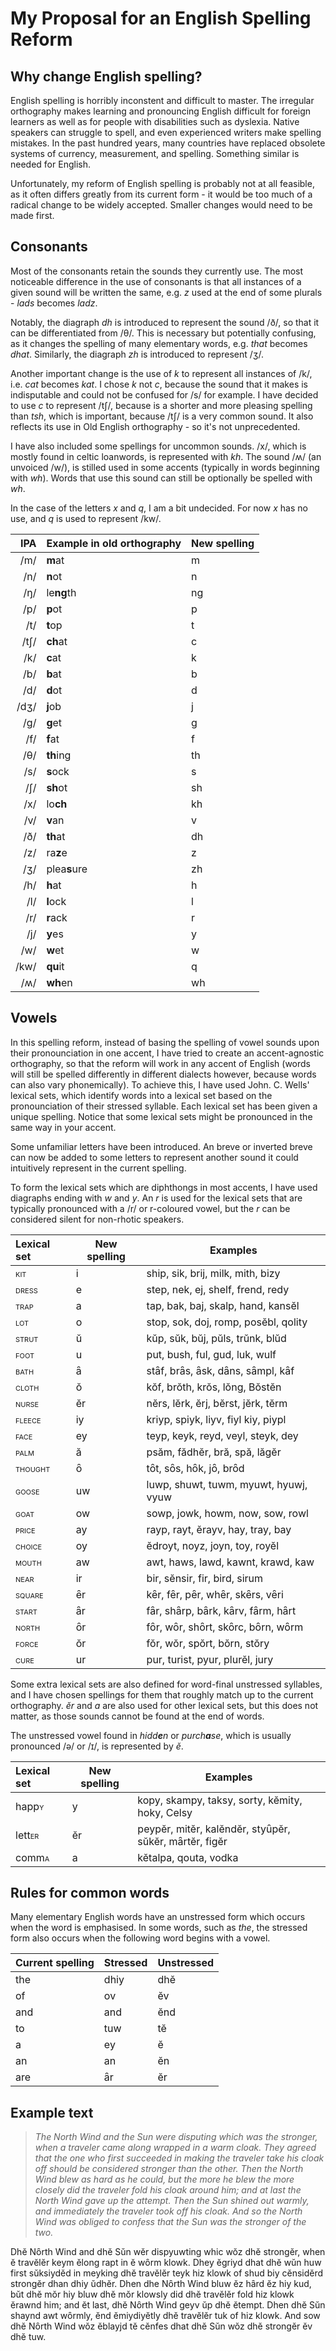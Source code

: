 <title>English Spelling Reform Proposal</title>

# My Proposal for an English Spelling Reform

## Why change English spelling?
English spelling is horribly inconstent and difficult to master. The irregular orthography makes learning and pronouncing English difficult for foreign learners as well as for people with disabilities such as dyslexia. Native speakers can struggle to spell, and even experienced writers make spelling mistakes. In the past hundred years, many countries have replaced obsolete systems of currency, measurement, and spelling. Something similar is needed for English. 

Unfortunately, my reform of English spelling is probably not at all feasible, as it often differs greatly from its current form - it would be too much of a radical change to be widely accepted. Smaller changes would need to be made first.

## Consonants
Most of the consonants retain the sounds they currently use. The most noticeable difference in the use of consonants is that all instances of a given sound will be written the same, e.g. *z* used at the end of some plurals - *lads* becomes *ladz*.

Notably, the diagraph *dh* is introduced to represent the sound /ð/, so that it can be differentiated from /θ/. This is necessary but potentially confusing, as it changes the spelling of many elementary words, e.g. *that* becomes *dhat*. Similarly, the diagraph *zh* is introduced to represent /ʒ/.

Another important change is the use of *k* to represent all instances of /k/, i.e. *cat* becomes *kat*. I chose *k* not *c*, because the sound that it makes is indisputable and could not be confused for /s/ for example. I have decided to use *c* to represent /tʃ/, because is a shorter and more pleasing spelling than *tsh*, which is important, because /tʃ/ is a very common sound. It also reflects its use in Old English orthography - so it's not unprecedented. 

I have also included some spellings for uncommon sounds. /x/, which is mostly found in celtic loanwords, is represented with *kh*. The sound /ʍ/ (an unvoiced /w/), is stilled used in some accents (typically in words beginning with *wh*). Words that use this sound can still be optionally be spelled with *wh*.

In the case of the letters *x* and *q*, I am a bit undecided. For now *x* has no use, and *q* is used to represent /kw/.

IPA | Example in old orthography | New spelling
--:|---|---
/m/ | **m**at | m
/n/ | **n**ot | n
/ŋ/ | le**ng**th | ng
/p/ | **p**ot | p
/t/ | **t**op | t
/tʃ/ | **ch**at | c
/k/ | **c**at | k
/b/ | **b**at | b
/d/ | **d**ot | d
/dʒ/ | **j**ob | j
/ɡ/ | **g**et | g
/f/ | **f**at | f
/θ/ | **th**ing | th
/s/ | **s**ock | s
/ʃ/ | **sh**ot | sh
/x/ | lo**ch** | kh
/v/ | **v**an | v
/ð/ | **th**at | dh
/z/ | ra**z**e | z
/ʒ/ | plea**s**ure | zh
/h/ | **h**at | h
/l/ | **l**ock | l
/r/ | **r**ack | r
/j/ | **y**es | y
/w/ | **w**et | w
/kw/ | **qu**it | q
/ʍ/ | **wh**en | wh

## Vowels
In this spelling reform, instead of basing the spelling of vowel sounds upon their pronounciation in one accent, I have tried to create an accent-agnostic orthography, so that the reform will work in any accent of English (words will still be spelled differently in different dialects however, because words can also vary phonemically). To achieve this, I have used John. C. Wells' lexical sets, which identify words into a lexical set based on the pronounciation of their stressed syllable. Each lexical set has been given a unique spelling. Notice that some lexical sets might be pronounced in the same way in your accent.

Some unfamiliar letters have been introduced. An breve or inverted breve can now be added to some letters to represent another sound it could intuitively represent in the current spelling.  

To form the lexical sets which are diphthongs in most accents, I have used diagraphs ending with *w* and *y*. An *r* is used for the lexical sets that are typically pronounced with a /r/ or r-coloured vowel, but the *r* can be considered silent for non-rhotic speakers.

Lexical set | New spelling | Examples 
:--|---|---
<span style="font-variant:small-caps;">kit</span> | i | ship, sik, brij, milk, mith, bizy
<span style="font-variant:small-caps;">dress</span> | e | step, nek, ej, shelf, frend, redy
<span style="font-variant:small-caps;">trap</span> | a | tap, bak, baj, skalp, hand, kansĕl
<span style="font-variant:small-caps;">lot</span> | o | stop, sok, doj, romp, posĕbl, qolity
<span style="font-variant:small-caps;">strut</span> | ŭ | kŭp, sŭk, bŭj, pŭls, trŭnk, blŭd
<span style="font-variant:small-caps;">foot</span> | u | put, bush, ful, gud, luk, wulf 
<span style="font-variant:small-caps;">bath</span> | ȃ | stȃf, brȃs, ȃsk, dȃns, sȃmpl, kȃf
<span style="font-variant:small-caps;">cloth</span> | ŏ | kŏf, brŏth, krŏs, lŏng, Bŏstĕn
<span style="font-variant:small-caps;">nurse</span> | ĕr | nĕrs, lĕrk, ĕrj, bĕrst, jĕrk, tĕrm
<span style="font-variant:small-caps;">fleece</span> | iy | kriyp, spiyk, liyv, fiyl kiy, piypl
<span style="font-variant:small-caps;">face</span> | ey | teyp, keyk, reyd, veyl, steyk, dey 
<span style="font-variant:small-caps;">palm</span> | ă | psăm, fădhĕr, bră, spă, lăgĕr
<span style="font-variant:small-caps;">thought</span> | ȏ | tȏt, sȏs, hȏk, jȏ, brȏd
<span style="font-variant:small-caps;">goose</span> | uw | luwp, shuwt, tuwm, myuwt, hyuwj, vyuw
<span style="font-variant:small-caps;">goat</span> | ow | sowp, jowk, howm, now, sow, rowl
<span style="font-variant:small-caps;">price</span> | ay | rayp, rayt, ĕrayv, hay, tray, bay
<span style="font-variant:small-caps;">choice</span> | oy | ĕdroyt, noyz, joyn, toy, royĕl
<span style="font-variant:small-caps;">mouth</span> | aw | awt, haws, lawd, kawnt, krawd, kaw 
<span style="font-variant:small-caps;">near</span> | ir | bir, sĕnsir, fir, bird, sirum
<span style="font-variant:small-caps;">square</span> | ȇr | kȇr, fȇr, pȇr, whȇr, skȇrs, vȇri
<span style="font-variant:small-caps;">start</span> | ȃr | fȃr, shȃrp, bȃrk, kȃrv, fȃrm, hȃrt
<span style="font-variant:small-caps;">north</span> | ȏr | fȏr, wȏr, shȏrt, skȏrc, bȏrn, wȏrm
<span style="font-variant:small-caps;">force</span> | ŏr | fŏr, wŏr, spŏrt, bŏrn, stŏry
<span style="font-variant:small-caps;">cure</span> | ur | pur, turist, pyur, plurĕl, jury

Some extra lexical sets are also defined for word-final unstressed syllables, and I have chosen spellings for them that roughly match up to the current orthography. *ĕr* and *a* are also used for other lexical sets, but this does not matter, as those sounds cannot be found at the end of words.

The unstressed vowel found in *hidd**e**n* or *purch**a**se*, which is usually pronounced /ə/ or /ɪ/, is represented by *ĕ*.

Lexical set | New spelling | Examples 
:--|---|---
happ<span style="font-variant:small-caps;">y</span> | y | kopy, skampy, taksy, sorty, kĕmity, hoky, Celsy
lett<span style="font-variant:small-caps;">er</span> | ĕr | peypĕr, mitĕr, kalĕndĕr, styȗpĕr, sŭkĕr, mȃrtĕr, figĕr
comm<span style="font-variant:small-caps;">a</span> | a | kĕtalpa, qouta, vodka 

## Rules for common words
Many elementary English words have an unstressed form which occurs when the word is emphasised. In some words, such as *the*, the stressed form also occurs when the following word begins with a vowel.

Current spelling | Stressed | Unstressed
:--|---|---
the | dhiy | dhĕ
of | ov | ĕv
and | and | ĕnd
to | tuw | tĕ
a | ey | ĕ
an | an | ĕn
are | ȃr | ĕr

## Example text
> *The North Wind and the Sun were disputing which was the stronger, when a traveler came along wrapped in a warm cloak. They agreed that the one who first succeeded in making the traveler take his cloak off should be considered stronger than the other. Then the North Wind blew as hard as he could, but the more he blew the more closely did the traveler fold his cloak around him; and at last the North Wind gave up the attempt. Then the Sun shined out warmly, and immediately the traveler took off his cloak. And so the North Wind was obliged to confess that the Sun was the stronger of the two.*

Dhĕ Nȏrth Wind and dhĕ Sŭn wĕr dispyuwting whic wŏz dhĕ strongĕr, when ĕ travĕlĕr keym ĕlong rapt in ĕ wȏrm klowk.
Dhey ĕgriyd dhat dhĕ wŭn huw first sŭksiydĕd in meyking dhĕ travĕlĕr teyk hiz klowk of shud biy cĕnsidĕrd strongĕr dhan dhiy ŭdhĕr.
Dhen dhe Nȏrth Wind bluw ĕz hȃrd ĕz hiy kud, bŭt dhĕ mŏr hiy bluw dhĕ mŏr klowsly did dhĕ travĕlĕr fold hiz klowk ĕrawnd him;
and ĕt last, dhĕ Nȏrth Wind geyv ŭp dhĕ ĕtempt. Dhen dhĕ Sŭn shaynd awt wȏrmly, ĕnd ĕmiydiyĕtly dhĕ travĕlĕr tuk of hiz klowk.
And sow dhĕ Nȏrth Wind wŏz ĕblayjd tĕ cĕnfes dhat dhĕ Sŭn wŏz dhĕ strongĕr ĕv dhĕ tuw.